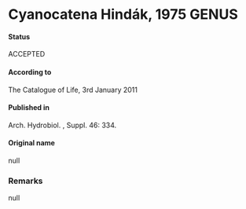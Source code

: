 # Cyanocatena Hindák, 1975 GENUS

#### Status
ACCEPTED

#### According to
The Catalogue of Life, 3rd January 2011

#### Published in
Arch. Hydrobiol. , Suppl. 46: 334.

#### Original name
null

### Remarks
null